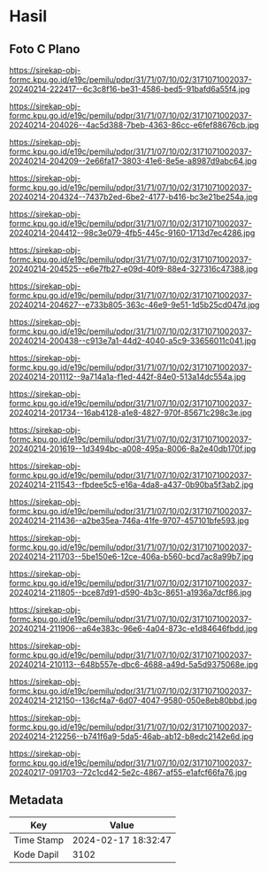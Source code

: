 # Hasil

## Foto C Plano

https://sirekap-obj-formc.kpu.go.id/e19c/pemilu/pdpr/31/71/07/10/02/3171071002037-20240214-222417--6c3c8f16-be31-4586-bed5-91bafd6a55f4.jpg

https://sirekap-obj-formc.kpu.go.id/e19c/pemilu/pdpr/31/71/07/10/02/3171071002037-20240214-204026--4ac5d388-7beb-4363-86cc-e6fef88676cb.jpg

https://sirekap-obj-formc.kpu.go.id/e19c/pemilu/pdpr/31/71/07/10/02/3171071002037-20240214-204209--2e66fa17-3803-41e6-8e5e-a8987d9abc64.jpg

https://sirekap-obj-formc.kpu.go.id/e19c/pemilu/pdpr/31/71/07/10/02/3171071002037-20240214-204324--7437b2ed-6be2-4177-b416-bc3e21be254a.jpg

https://sirekap-obj-formc.kpu.go.id/e19c/pemilu/pdpr/31/71/07/10/02/3171071002037-20240214-204412--98c3e079-4fb5-445c-9160-1713d7ec4286.jpg

https://sirekap-obj-formc.kpu.go.id/e19c/pemilu/pdpr/31/71/07/10/02/3171071002037-20240214-204525--e6e7fb27-e09d-40f9-88e4-327316c47388.jpg

https://sirekap-obj-formc.kpu.go.id/e19c/pemilu/pdpr/31/71/07/10/02/3171071002037-20240214-204627--e733b805-363c-46e9-9e51-1d5b25cd047d.jpg

https://sirekap-obj-formc.kpu.go.id/e19c/pemilu/pdpr/31/71/07/10/02/3171071002037-20240214-200438--c913e7a1-44d2-4040-a5c9-33656011c041.jpg

https://sirekap-obj-formc.kpu.go.id/e19c/pemilu/pdpr/31/71/07/10/02/3171071002037-20240214-201112--9a714a1a-f1ed-442f-84e0-513a14dc554a.jpg

https://sirekap-obj-formc.kpu.go.id/e19c/pemilu/pdpr/31/71/07/10/02/3171071002037-20240214-201734--16ab4128-a1e8-4827-970f-85671c298c3e.jpg

https://sirekap-obj-formc.kpu.go.id/e19c/pemilu/pdpr/31/71/07/10/02/3171071002037-20240214-201619--1d3494bc-a008-495a-8006-8a2e40db170f.jpg

https://sirekap-obj-formc.kpu.go.id/e19c/pemilu/pdpr/31/71/07/10/02/3171071002037-20240214-211543--fbdee5c5-e16a-4da8-a437-0b90ba5f3ab2.jpg

https://sirekap-obj-formc.kpu.go.id/e19c/pemilu/pdpr/31/71/07/10/02/3171071002037-20240214-211436--a2be35ea-746a-41fe-9707-457101bfe593.jpg

https://sirekap-obj-formc.kpu.go.id/e19c/pemilu/pdpr/31/71/07/10/02/3171071002037-20240214-211703--5be150e6-12ce-406a-b560-bcd7ac8a99b7.jpg

https://sirekap-obj-formc.kpu.go.id/e19c/pemilu/pdpr/31/71/07/10/02/3171071002037-20240214-211805--bce87d91-d590-4b3c-8651-a1936a7dcf86.jpg

https://sirekap-obj-formc.kpu.go.id/e19c/pemilu/pdpr/31/71/07/10/02/3171071002037-20240214-211906--a64e383c-96e6-4a04-873c-e1d84646fbdd.jpg

https://sirekap-obj-formc.kpu.go.id/e19c/pemilu/pdpr/31/71/07/10/02/3171071002037-20240214-210113--648b557e-dbc6-4688-a49d-5a5d9375068e.jpg

https://sirekap-obj-formc.kpu.go.id/e19c/pemilu/pdpr/31/71/07/10/02/3171071002037-20240214-212150--136cf4a7-6d07-4047-9580-050e8eb80bbd.jpg

https://sirekap-obj-formc.kpu.go.id/e19c/pemilu/pdpr/31/71/07/10/02/3171071002037-20240214-212256--b741f6a9-5da5-46ab-ab12-b8edc2142e6d.jpg

https://sirekap-obj-formc.kpu.go.id/e19c/pemilu/pdpr/31/71/07/10/02/3171071002037-20240217-091703--72c1cd42-5e2c-4867-af55-e1afcf66fa76.jpg


## Metadata

| Key        | Value               |
| ---------- | ------------------- |
| Time Stamp | 2024-02-17 18:32:47 |
| Kode Dapil | 3102                |




